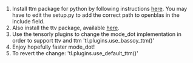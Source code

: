 1. Install ttm package for python by following instructions [here](https://github.com/bassoy/ttm/tree/main/ttmpy). You may have to edit the setup.py to add the correct path to openblas in the include field.
2. Also install the ttv package, available [here](https://github.com/bassoy/ttv).
3. Use the tensorly plugins to change the mode_dot implementation in order to support ttv and ttm
        'tl.plugins.use_bassoy_ttm()'
4. Enjoy hopefully faster mode_dot!
5. To revert the change: 'tl.plugins.use_default_ttm()'
